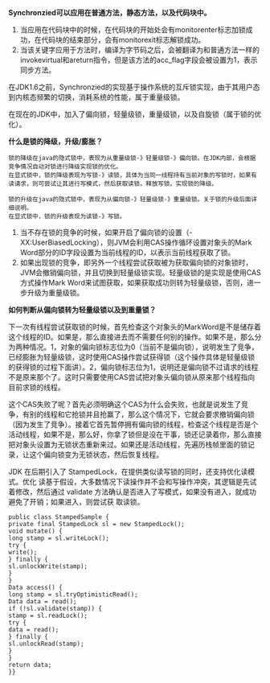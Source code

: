 **Synchronzied可以应用在普通方法，静态方法，以及代码块中。**

1. 当应用在代码块中的时候，在代码块的开始处会有monitorenter标志加锁成功，在代码块的结束部分，会有monitorexit标志解锁成功。
2. 当该关键字应用于方法时，编译为字节码之后，会被翻译为和普通方法一样的invokevirtual和areturn指令，但是该方法的acc_flag字段会被设置为1，表示同步方法。

在JDK1.6之前，Synchronzied的实现基于操作系统的互斥锁实现，由于其用户态到内核态频繁的切换，消耗系统的性能，属于重量级锁。

在现在的JDK中，加入了偏向锁，轻量级锁，重量级锁，以及自旋锁（属于锁的优化）。

**什么是锁的降级，升级/膨胀？**
```
锁的降级在java的隐式锁中，表现为从重量级锁-》轻量级锁-》偏向锁。在JDK内部，会根据竞争情况自动对锁进行降级实现锁的优化。
在显式锁中，锁的降级表现为写锁-》读锁，具体为当同一线程持有当前对象的写锁时，如果有读请求，则可尝试让其进行写模式，然后获取读锁，释放写锁，实现锁的降级。

锁的升级在java的隐式锁中，表现为从偏向锁-》轻量级锁-》重量级锁。关于锁的升级后面详细说明。
在显式锁中，锁的升级表现为读锁-》写锁。
```

1. 当不存在锁的竞争的时候，如果开启了偏向锁的设置（-XX:UserBiasedLocking），则JVM会利用CAS操作循环设置对象头的Mark Word部分的ID字段设置为当前线程的ID，以表示当前线程获取了锁。
2. 如果出现锁的竞争，即另外一个线程尝试获取被为获取偏向锁的对象锁时，JVM会撤销偏向锁，并且切换到轻量级锁实现。轻量级锁的是实现是使用CAS方式操作Mark Word来试图获取，如果获取成功则转为轻量级锁，否则，进一步升级为重量级锁。

**如何判断从偏向锁转为轻量级锁以及到重量锁？**

下一次有线程尝试获取锁的时候，首先检查这个对象头的MarkWord是不是储存着这个线程的ID。如果是，那么直接进去而不需要任何别的操作。如果不是，那么分为两种情况。1，对象的偏向锁标志位为0（当前不是偏向锁），说明发生了竞争，已经膨胀为轻量级锁，这时使用CAS操作尝试获得锁（这个操作具体是轻量级锁的获得锁的过程下面讲）。2，偏向锁标志位为1，说明还是偏向锁不过请求的线程不是原来那个了。这时只需要使用CAS尝试把对象头偏向锁从原来那个线程指向目前求锁的线程。

这个CAS失败了呢？首先必须明确这个CAS为什么会失败，也就是说发生了竞争，有别的线程和它抢锁并且抢赢了，那么这个情况下，它就会要求撤销偏向锁（因为发生了竞争）。接着它首先暂停拥有偏向锁的线程，检查这个线程是否是个活动线程，如果不是，那么好，你拿了锁但是没在干事，锁还记录着你，那么直接把对象头设置为无锁状态重新来过。如果还是活动线程，先遍历栈帧里面的锁记录，让这个偏向锁变为无锁状态，然后恢复线程。

JDK 在后期引入了 StampedLock，在提供类似读写锁的同时，还支持优化读模式。优化
读基于假设，大多数情况下读操作并不会和写操作冲突，其逻辑是先试着修改，然后通过
validate 方法确认是否进入了写模式，如果没有进入，就成功避免了开销；如果进入，则尝试获
取读锁。
```
public class StampedSample {
private final StampedLock sl = new StampedLock();
void mutate() {
long stamp = sl.writeLock();
try {
write();
} finally {
sl.unlockWrite(stamp);
}
}
Data access() {
long stamp = sl.tryOptimisticRead();
Data data = read();
if (!sl.validate(stamp)) {
stamp = sl.readLock();
try {
data = read();
} finally {
sl.unlockRead(stamp);
}
}
return data;
}}
```


